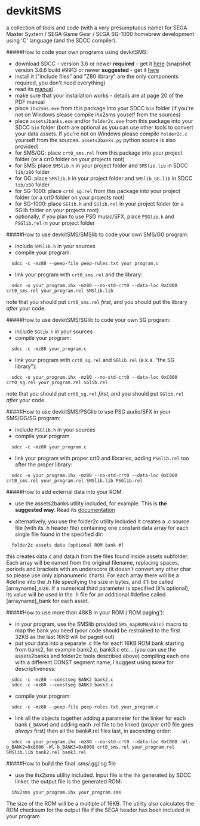 devkitSMS
=========

a collection of tools and code (with a *very* presumptuous name) for SEGA Master System / SEGA Game Gear / SEGA SG-1000 homebrew development using 'C' language (and the SDCC compiler).

#####How to code your own programs using devkitSMS:

* download SDCC - version 3.6 or newer **required** - get it [here](http://sdcc.sourceforge.net/)
  (snapshot version 3.6.6 build #9913 or newer **suggested** - get it [here](http://sdcc.sourceforge.net/snap.php)
* install it ("include files" and "Z80 library" are the only components required, you don't need everything)
* read its [manual](http://sdcc.sourceforge.net/doc/sdccman.pdf)
* make sure that your installation works - details are at page 20 of the PDF manual
* place `ihx2sms.exe` from this package into your SDCC `bin` folder
  (if you're not on Windows please compile ihx2sms youself from the sources)
* place `assets2banks.exe` and/or `folder2c.exe` from this package into your SDCC `bin` folder
  (both are optional as you can use other tools to convert your data assets. If you're not on Windows please compile `folder2c.c` yourself from the sources. `assets2banks.py` python source is also provided)
* for SMS/GG:  place `crt0_sms.rel` from this package into your project folder (or a crt0 folder on your projects root)
* for SMS: place `SMSlib.h` in your project folder and `SMSlib.lib` in SDCC `lib/z80` folder
* for GG:  place `SMSlib.h` in your project folder and `SMSlib_GG.lib` in SDCC `lib/z80` folder
* for SG-1000: place `crt0_sg.rel` from this package into your project folder (or a crt0 folder on your projects root)
* for SG-1000: place `SGlib.h` and `SGlib.rel` in your project folder (or a SGlib folder on your projects root)
* optionally, if you plan to use PSG music/SFX, place `PSGlib.h` and `PSGlib.rel` in your project folder

#####How to use devkitSMS/SMSlib to code your own SMS/GG program:

* include `SMSlib.h` in your sources
* compile your program:
```
  sdcc -c -mz80 --peep-file peep-rules.txt your_program.c
```
* link your program with `crt0_sms.rel` and the library:
```
  sdcc -o your_program.ihx -mz80 --no-std-crt0 --data-loc 0xC000 crt0_sms.rel your_program.rel SMSlib.lib
```
  note that you should put `crt0_sms.rel` *first*, and you should put the library *after* your code.
  
#####How to use devkitSMS/SGlib to code your own SG program:

* include `SGlib.h` in your sources
* compile your program:
```
  sdcc -c -mz80 your_program.c
```
* link your program with `crt0_sg.rel` and `SGlib.rel` (a.k.a. "the SG library"):
```
  sdcc -o your_program.ihx -mz80 --no-std-crt0 --data-loc 0xC000 crt0_sg.rel your_program.rel SGlib.rel
```
  note that you should put `crt0_sg.rel` *first*, and you should put `SGlib.rel` *after* your code.
  
#####How to use devkitSMS/PSGlib to use PSG audio/SFX in your SMS/GG/SG program:

* include `PSGlib.h` in your sources
* compile your program
```
  sdcc -c -mz80 your_program.c
```
* link your program with proper crt0 and libraries, adding `PSGlib.rel` too after the proper library:
```
  sdcc -o your_program.ihx -mz80 --no-std-crt0 --data-loc 0xC000 crt0_sms.rel your_program.rel SMSlib.lib PSGlib.rel
```

#####How to add external data into your ROM:

* use the assets2banks utility included, for example.
  This is **the suggested way**. Read its [documentation](https://github.com/sverx/devkitSMS/blob/master/assets2banks/README.md)

* alternatively, you use the folder2c utility included
  It creates a .c source file (with its .h header file) containing one constant data array for each single file found in the specified dir:
```
  folder2c assets data [optional ROM bank #]
```
  this creates data.c and data.h from the files found inside assets subfolder.
Each array will be named from the original filename, replacing spaces, periods and brackets with an underscore (it doesn't convert any other char so please use only alphanumeric chars). For each array there will be a #define into the .h file specifying the size in bytes, and it'll be called [arrayname]_size.
If a numerical third parameter is specified (it's optional), its value will be used in the .h file for an additional #define called [arrayname]_bank for each asset.

#####How to use more than 48KB in your ROM ('ROM paging'):

* in your program, use the SMSlib provided `SMS_mapROMBank(n)` macro to map the bank you need (your code should be restrained to the first 32KB as the last 16KB will be paged out)
* put your data into a separate .c file for each 16KB ROM bank starting from bank2, for example bank2.c, bank3.c etc... (you can use the assets2banks and folder2c tools described above) compiling each one with a different CONST segment name, I suggest using `BANK#` for descriptiveness:
```
  sdcc -c -mz80 --constseg BANK2 bank2.c
  sdcc -c -mz80 --constseg BANK3 bank3.c
```
* compile your program:
```
  sdcc -c -mz80 --peep-file peep-rules.txt your_program.c
```
* link all the objects together adding a parameter for the linker for each bank (`_BANK#`) and adding each .rel file to be linked (*proper* crt0 file goes *always* first) then all the bank#.rel files last, in ascending order:
```
  sdcc -o your_program.ihx -mz80 --no-std-crt0 --data-loc 0xC000 -Wl-b_BANK2=0x8000 -Wl-b_BANK3=0x8000 crt0_sms.rel your_program.rel SMSlib.lib bank2.rel bank3.rel
```

#####How to build the final .sms/.gg/.sg file

* use the ihx2sms utility included. Input file is the ihx generated by SDCC linker, the output file is the generated ROM:
```
  ihx2sms your_program.ihx your_program.sms
```
  The size of the ROM will be a multiple of 16KB. The utility also calculates the ROM checksum for the output file if the SEGA header has been included in your program.
